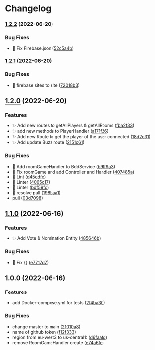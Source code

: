 # Changelog

### [1.2.2](https://www.github.com/SecretHouseGame/secrethouse-backend/compare/v1.2.1...v1.2.2) (2022-06-20)


### Bug Fixes

* :butterfly: Fix Firebase.json ([52c5a4b](https://www.github.com/SecretHouseGame/secrethouse-backend/commit/52c5a4b8bff2510d540bed510b6602551688ac64))

### [1.2.1](https://www.github.com/SecretHouseGame/secrethouse-backend/compare/v1.2.0...v1.2.1) (2022-06-20)


### Bug Fixes

* :butterfly: firebase sites to site ([72018b3](https://www.github.com/SecretHouseGame/secrethouse-backend/commit/72018b376edaa75b12e0872b39a8b8a1efd0287a))

## [1.2.0](https://www.github.com/SecretHouseGame/secrethouse-backend/compare/v1.1.0...v1.2.0) (2022-06-20)


### Features

* :sparkles:  Add new routes to getAllPlayers & getAllRooms ([fba2f33](https://www.github.com/SecretHouseGame/secrethouse-backend/commit/fba2f331fe6cd6298e93a2ef0971caac6ec0b63d))
* :sparkles: add new methods to PlayerHandler ([a171f26](https://www.github.com/SecretHouseGame/secrethouse-backend/commit/a171f2671165945fd66a1457057db60705f5e1be))
* :sparkles: Add new Route to get the player of the user connected ([18d2c31](https://www.github.com/SecretHouseGame/secrethouse-backend/commit/18d2c313da1a362ff4e88d679d6f920fe416e8d3))
* :sparkles: Add update Buzz route ([2151c61](https://www.github.com/SecretHouseGame/secrethouse-backend/commit/2151c616c80921ea9b4a4cfdedd01eca2d48fbbc))


### Bug Fixes

* :butterfly: Add roomGameHandler to BddService ([b9ff9a3](https://www.github.com/SecretHouseGame/secrethouse-backend/commit/b9ff9a37f1209b75af8bb7a8ff8e45ca1949ab1c))
* :butterfly: Fix roomGame and add Controller and Handler ([407485a](https://www.github.com/SecretHouseGame/secrethouse-backend/commit/407485a2dc39b761eeab5362234a58ada03ba1e1))
* :butterfly: Lint ([d45edfe](https://www.github.com/SecretHouseGame/secrethouse-backend/commit/d45edfea853c239b467a8d9c2eb05a1b051555c5))
* :butterfly: Linter ([4065c17](https://www.github.com/SecretHouseGame/secrethouse-backend/commit/4065c17f21763d3c3f51e6ff6eadb67e67627faa))
* :butterfly: Linter ([bdf59fc](https://www.github.com/SecretHouseGame/secrethouse-backend/commit/bdf59fc164cc0bf411c22f8918a377de8fb29668))
* :butterfly: resolve pull ([198baa1](https://www.github.com/SecretHouseGame/secrethouse-backend/commit/198baa1648dda900e46ad3aecd88510ef76b0494))
* pull ([03d7098](https://www.github.com/SecretHouseGame/secrethouse-backend/commit/03d7098339ec7ed4c49c6fabae51029960d69b8c))

## [1.1.0](https://www.github.com/SecretHouseGame/secrethouse-backend/compare/v1.0.0...v1.1.0) (2022-06-16)


### Features

* :sparkles: Add Vote & Nomination Entity ([485646b](https://www.github.com/SecretHouseGame/secrethouse-backend/commit/485646b562bdc27b8e8aedf74ce601a91c32b715))


### Bug Fixes

* :butterfly: Fix {} ([e7717d7](https://www.github.com/SecretHouseGame/secrethouse-backend/commit/e7717d7e4e18b9ec19d44f4fd6f4846669cfe51b))

## 1.0.0 (2022-06-16)


### Features

* add Docker-compose.yml for tests ([2f4ba30](https://www.github.com/SecretHouseGame/secrethouse-backend/commit/2f4ba30b5f61b9eae3c9b1a1b28701d6efd4090a))


### Bug Fixes

* change master to main ([21010a8](https://www.github.com/SecretHouseGame/secrethouse-backend/commit/21010a8d2da6de8e5bd3f2afb26aac7b5cf52803))
* name of github token ([f12f333](https://www.github.com/SecretHouseGame/secrethouse-backend/commit/f12f3338e229a42ae1c38a83de651b40eba03bcd))
* region from eu-west3 to us-central1: ([d6faafd](https://www.github.com/SecretHouseGame/secrethouse-backend/commit/d6faafd319d85dda4f06b7df2745f0a1ad068958))
* remove RoomGameHandler create ([e74a6fe](https://www.github.com/SecretHouseGame/secrethouse-backend/commit/e74a6fe40ec7e641091ea819a62fc09cdd3ecd4a))
